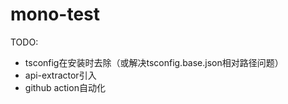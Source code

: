 # mono-test

TODO:

- tsconfig在安装时去除（或解决tsconfig.base.json相对路径问题）
- api-extractor引入
- github action自动化

